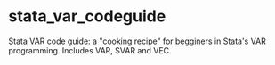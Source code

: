 # stata_var_codeguide
Stata VAR code guide: a "cooking recipe" for begginers in Stata's VAR programming.
Includes VAR, SVAR and VEC.
